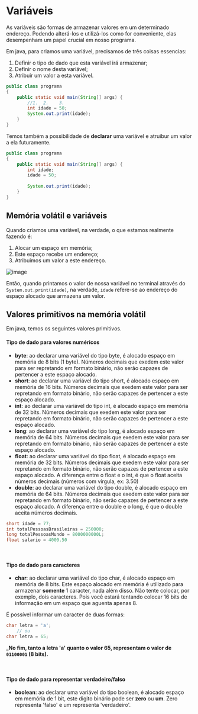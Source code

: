 # Variáveis
As variáveis são formas de armazenar valores em um determinado endereço. Podendo
alterá-los e utilizá-los como for conveniente, elas desempenham um papel crucial 
em nosso programa. 

Em java, para criamos uma variável, precisamos de três coisas essencias:
1. Definir o tipo de dado que esta variável irá armazenar;
2. Definir o nome desta variável; 
3. Atribuir um valor a esta variável. 
```java
public class programa
{
    public static void main(String[] args) {
        //1.  2.    3.
        int idade = 50; 
        System.out.print(idade);
    }
}
```

Temos também a possibilidade de __declarar__ uma variável e atruibur um valor a ela futuramente.
```java
public class programa
{
    public static void main(String[] args) {
        int idade; 
        idade = 50;
        
        System.out.print(idade);
    }
}
```

## Memória volátil e variáveis
Quando criamos uma variável, na verdade, o que estamos realmente fazendo é:
1. Alocar um espaço em memória;
2. Este espaço recebe um endereço;
3. Atribuimos um valor a este endereço.

![image](https://github.com/FireguiQueen/Java/assets/98475125/fda89935-d180-4a56-a0ff-f7be5b1015df)

Então, quando printamos o valor de nossa variável no terminal através do `System.out.print(idade)`, na verdade, `idade` refere-se
ao endereço do espaço alocado que armazena um valor.


## Valores primitivos na memória volátil
Em java, temos os seguintes valores primitivos.

#### Tipo de dado para valores numéricos
- __byte__: ao declarar uma variável do tipo byte, é alocado espaço em memória de 8 bits (1 byte). Números decimais que exedem este valor para ser repretando em formato binário, não serão capazes de pertencer a este espaço alocado. 
- __short__: ao declarar uma variável do tipo short, é alocado espaço em memória de 16 bits. Números decimais que exedem este valor para ser repretando em formato binário, não serão capazes de pertencer a este espaço alocado.  
- __int__: ao declarar uma variável do tipo int, é alocado espaço em memória de 32 bits. Números decimais que exedem este valor para ser repretando em formato binário, não serão capazes de pertencer a este espaço alocado.
- __long__: ao declarar uma variável do tipo long, é alocado espaço em memória de 64 bits. Números decimais que exedem este valor para ser repretando em formato binário, não serão capazes de pertencer a este espaço alocado.
- __float__: ao declarar uma variável do tipo float, é alocado espaço em memória de 32 bits. Números decimais que exedem este valor para ser repretando em formato binário, não serão capazes de pertencer a este espaço alocado. A diferença entre o float e o int, é que o float aceita números decimais (números com vírgula, ex: 3.50)
- __double__: ao declarar uma variável do tipo double, é alocado espaço em memória de 64 bits. Números decimais que exedem este valor para ser repretando em formato binário, não serão capazes de pertencer a este espaço alocado. A diferença entre o double e o long, é que o double aceita números decimais.
```java
short idade = 77;
int totalPessoasBrasileiras = 250000;
long totalPessoasMundo = 8000000000L;
float salario = 4000.50
```

<br>

#### Tipo de dado para caracteres 
- __char__: ao declarar uma variável do tipo char, é alocado espaço em memória de 8 bits. Este espaço alocado em memória é utilizado para armazenar __somente__ 1 caracter, nada além disso. Não tente colocar, por exemplo, dois caracteres. Pois você estará tentando colocar 16 bits de informação em um espaço que aguenta apenas 8.  

É possível informar um caracter de duas formas:
```java
char letra = 'a';
    // ou
char letra = 65; 
```
___No fim, tanto a letra 'a' quanto o valor 65, representam o valor de `01100001` (8 bits).__

<br>

 #### Tipo de dado para representar verdadeiro/falso 
- __boolean__: ao declarar uma variável do tipo boolean, é alocado espaço em memória de 1 bit, este digito binário pode ser __zero__ ou __um__. Zero representa 'falso' e um representa 'verdadeiro'.  
